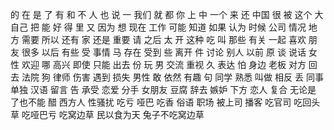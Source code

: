 的
在
是
了
有
和
不
人
也
说
一
我们
就
都
你
上
中
一个
来
还
中国
很
被
这个
大
自己
把
能
好
得
里
又
因为
想
现在
工作
可能
知道
如果
认为
时候
公司
情况
地方
需要
所以
还有
家
还是
重要
请
之后
太
开
这种
吃
叫
那些
有关
一起
喜欢
朋友
很多
以后
有些
受
事情
马
存在
受到
些
离开
件
讨论
别人
以前
原
谈
说话
女性
欢迎
哪
高兴
即使
只能
出去
份
玩
男
交流
重视
久
表达
怕
身边
老板
对方
回去
法院
狗
律师
伤害
遇到
损失
男性
敢
依然
有趣
句
同学
熟悉
叫做
相反
丢
同事
单独
汉语
留言
告
承受
恋爱
分手
女朋友
豆腐
辞去
嫉妒
下方
恋人
复合
无论是
了也不能
醋
西方人
性骚扰
吃亏
哑巴
吃香
俗语
职场
被上司
播客
吃官司
吃回头草
吃哑巴亏
吃窝边草
民以食为天
兔子不吃窝边草
